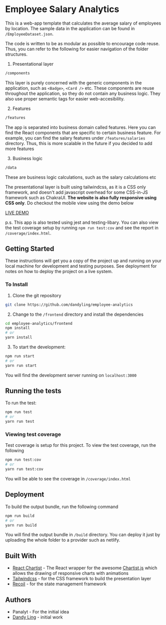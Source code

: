 # Employee Salary Analytics

This is a web-app template that calculates the average salary of employees by location. The sample data in the application can be found in `/EmployeeDataset.json`.

The code is written to be as modular as possible to encourage code reuse. Thus, you can refer to the following for easier navigation of the folder structures.

1. Presentational layer

```bash
/components
```

This layer is purely concerned with the generic components in the application, such as `<Badge>`, `<Card />` etc. These components are reuse throughout the application, so they do not contain any business logic. They also use proper semantic tags for easier web-accesibility.

2. Features

```bash
/features
```

The app is separated into business domain called features. Here you can find the React components that are specific to certain business feature. For example, you can find the salary features under `/features/salaries` directory. Thus, this is more scalable in the future if you decided to add more features

3. Business logic

```bash
/data
```

These are business logic calculations, such as the salary calculations etc

The presentational layer is built using tailwindcss, as it is a CSS only framework, and doesn't add javascript overhead for some CSS-in-JS framework such as ChakraUI. **The website is also fully responsive using CSS only**. Do checkout the mobile view using the demo below

[LIVE DEMO](https://employee-analytics.netlify.app/)

p.s. This app is also tested using jest and testing-libary. You can also view the test coverage setup by running `npm run test:cov` and see the report in `/coverage/index.html`.

## Getting Started

These instructions will get you a copy of the project up and running on your local machine for development and testing purposes. See deployment for notes on how to deploy the project on a live system.

### To Install

1. Clone the git repository

```bash
git clone https://github.com/dandyling/employee-analytics
```

2. Change to the `/frontend` directory and install the dependencies

```bash
cd employee-analytics/frontend
npm install
# or
yarn install
```

3. To start the development:

```bash
npm run start
# or
yarn run start
```

You will find the development server running on `localhost:3000`

## Running the tests

To run the test:

```bash
npm run test
# or
yarn run test
```

### Viewing test coverage

Test coverage is setup for this project. To view the test coverage, run the following

```bash
npm run test:cov
# or
yarn run test:cov
```

You will be able to see the coverage in `/coverage/index.html`

## Deployment

To build the output bundle, run the following command

```bash
npm run build
# or
yarn run build
```

You will find the output bundle in `/build` directory. You can deploy it just by uploading the whole folder to a provider such as netlify.

## Built With

- [React Chartist](https://www.npmjs.com/package/react-chartist) - The React wrapper for the awesome [Chartist.js](http://gionkunz.github.io/chartist-js/) which allows the drawing of responsive charts with animations
- [Tailwindcss](https://tailwindcss.com/) - for the CSS framework to build the presentation layer
- [Recoil](https://recoiljs.org/) - for the state management framework

## Authors

- Panalyt - For the initial idea
- [Dandy Ling](https://github.com/dandyling/) - initial work

